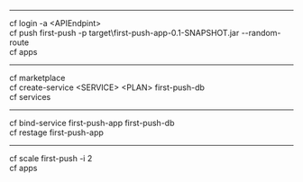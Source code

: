 ---------------------------------------  

cf login -a \<APIEndpint>  
cf push first-push -p target\first-push-app-0.1-SNAPSHOT.jar --random-route  
cf apps  
  
---------------------------------------  

cf marketplace  
cf create-service \<SERVICE> \<PLAN> first-push-db  
cf services  
  
---------------------------------------  

cf bind-service first-push-app first-push-db  
cf restage first-push-app  
  
---------------------------------------  

cf scale first-push -i 2  
cf apps  
